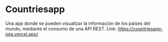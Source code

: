 # Countriesapp
Una app donde se pueden visualizar la información de los países del mundo, mediante el consumo de una API REST.
Link:
https://countriesapp-iota.vercel.app/
